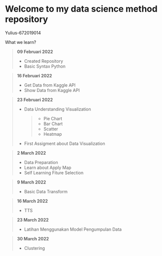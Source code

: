 # Welcome to my data science method repository

Yulius-672019014

<p> What we learn? </p>

> <b> 09 Februari 2022</b>
>
> - Created Repository
> - Basic Syntax Python

> <b> 16 Februari 2022</b>
>
> - Get Data from Kaggle API
> - Show Data from Kaggle API

> <b> 23 Februari 2022</b>
>
> - Data Understanding Visualization
>   > - Pie Chart
>   > - Bar Chart
>   > - Scatter
>   > - Heatmap
> - First Assigment about Data Visualization

> <b> 2 March 2022</b>
>
> - Data Preparation
> - Learn about Apply Map
> - Self Learning Fiture Selection

> <b> 9 March 2022</b>
>
> - Basic Data Transform

> <b> 16 March 2022</b>
>
> - TTS

> <b> 23 March 2022</b>
>
> - Latihan Menggunakan Model Pengumpulan Data

> <b> 30 March 2022</b>
>
> - Clustering
